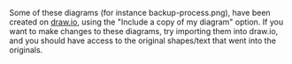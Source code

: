 Some of these diagrams (for instance backup-process.png), have been created on [draw.io](https://www.draw.io), using the "Include a copy of my diagram" option.  If you want to make changes to these diagrams, try importing them into draw.io, and you should have access to the original shapes/text that went into the originals.
